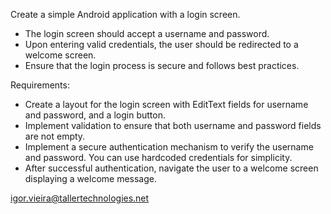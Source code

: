 Create a simple Android application with a login screen. 

- The login screen should accept a username and password. 
- Upon entering valid credentials, the user should be redirected to a welcome screen. 
- Ensure that the login process is secure and follows best practices.

Requirements:
* Create a layout for the login screen with EditText fields for username and password, and a login button.
* Implement validation to ensure that both username and password fields are not empty.
* Implement a secure authentication mechanism to verify the username and password. You can use hardcoded credentials for simplicity.
* After successful authentication, navigate the user to a welcome screen displaying a welcome message.


igor.vieira@tallertechnologies.net